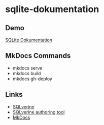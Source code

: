 # sqlite-dokumentation

## Demo
[SQLite Dokumentation](https://sulkar.github.io/sqlite-dokumentation/)

## MkDocs Commands
- mkdocs serve
- mkdocs build
- mkdocs gh-deploy

## Links
- [SQLverine](https://github.com/Sulkar/SQLverine)
- [SQLverine authoring tool](https://github.com/Sulkar/SQLverine-authoring-tool)
- [MkDocs](https://www.mkdocs.org/)
